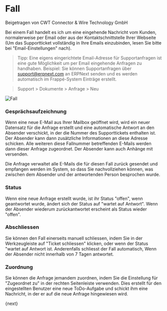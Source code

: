 # Fall
<span class="text-muted contributed-by">Beigetragen von CWT Connector & Wire Technology GmbH</span>

Bei einem Fall handelt es ich um eine eingehende Nachricht vom Kunden, normalerweise per Email oder aus der Kontaktschnittstelle Ihrer Webseite (Um das Supportticket vollständig in Ihre Emails einzubinden, lesen Sie bitte bei "Email-Einstellungen" nach).

> Tipp: Eine eigens eingerichtete Email-Adresse für Supportanfragen ist eine gute Möglichkeit um per Email eingehende Anfragen zu handhaben. Beispiel: Sie können Supportanfragen über support@erpnext.com an ERPNext senden und es werden automatisch im Frappé-System Einträge erstellt.

> Support > Dokumente > Anfrage > Neu

<img class="screenshot" alt="Fall" src="/docs/assets/img/support/issue.png">

### Gesprächsaufzeichnung

Wenn eine neue E-Mail aus Ihrer Mailbox geöffnet wird, wird ein neuer Datensatz für die Anfrage erstellt und eine automatische Antwort an den Absender verschickt, in der die Nummer des Supporttickets enthalten ist. Der Absender kann dann zusätzliche Informationen an diese Adresse schicken. Alle weiteren diese Fallnummer betreffenden E-Mails  werden dann dieser Anfrage zugeordnet. Der Absender kann auch Anhänge mit versenden.

Die Anfrage verwaltet alle E-Mails die für diesen Fall zurück gesendet und empfangen werden im System, so dass Sie nachvollziehen können, was zwischen dem Absender und der antwortenden Person besprochen wurde.

### Status

Wenn eine neue Anfrage erstellt wurde, ist ihr Status "offen", wenn geantwortet wurde, ändert sich der Status auf "wartet auf Antwort". Wenn der Absender wiederum zurückantwortet erscheint als Status wieder "offen".

### Abschliessen

Sie können den Fall einerseits manuell schliessen, indem Sie in der Werkzeugleiste auf "Ticket schliessen" klicken, oder wenn der Status "wartet auf Antwort ist. Anderenfalls schliesst der Fall automatisch, Wenn der Absender nicht innerhalb von 7 Tagen antwortet.

### Zuordnung

Sie können die Anfrage jemandem zuordnen, indem Sie die Einstellung für "Zugeordnet zu" in der rechten Seitenleiste verwenden. Dies erstellt für den eingestellten Benutzer eine neue ToDo-Aufgabe und schickt ihm eine Nachricht, in der er auf die neue Anfrage hingewiesen wird.

{next}
